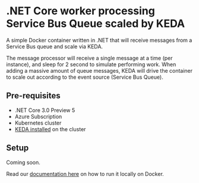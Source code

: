 # .NET Core worker processing Service Bus Queue scaled by KEDA
A simple Docker container written in .NET that will receive messages from a Service Bus queue and scale via KEDA.

The message processor will receive a single message at a time (per instance), and sleep for 2 second to simulate performing work. When adding a massive amount of queue messages, KEDA will drive the container to scale out according to the event source (Service Bus Queue).

## Pre-requisites

- .NET Core 3.0 Preview 5
- Azure Subscription
- Kubernetes cluster
- [KEDA installed](https://github.com/kedacore/keda#setup) on the cluster

## Setup

Coming soon.

Read our [documentation here](./src/) on how to run it locally on Docker.
